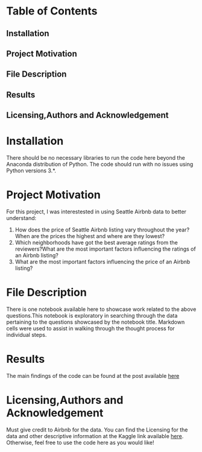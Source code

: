 # Table of Contents
## Installation
## Project Motivation
## File Description
## Results
## Licensing,Authors and Acknowledgement



# Installation
There should be no necessary libraries to run the code here beyond the Anaconda distribution of Python. The code should run with no issues using Python versions 3.*.


# Project Motivation
For this project, I was interestested in using Seattle Airbnb data to better understand:
1) How does the price of Seattle Airbnb listing vary throughout the year?When are the prices the highest and where are they lowest?
2) Which neighborhoods have got the best average ratings from the reviewers?What are the most important factors influencing the ratings of an Airbnb listing?
3) What are the most important factors influencing the price of an Airbnb listing?

# File Description
There is one notebook available here to showcase work related to the above questions.This notebook is exploratory in searching through the data pertaining to the questions showcased by the notebook title. Markdown cells were used to assist in walking through the thought process for individual steps.

# Results
The main findings of the code can be found at the post available [here](https://medium.com/@sumit.yg/analyzing-seattle-s-airbnb-listings-data-49abdc0977c8)

# Licensing,Authors and Acknowledgement
Must give credit to Airbnb for the data. You can find the Licensing for the data and other descriptive information at the Kaggle link available [here](https://www.kaggle.com/airbnb/seattle/data). Otherwise, feel free to use the code here as you would like!
